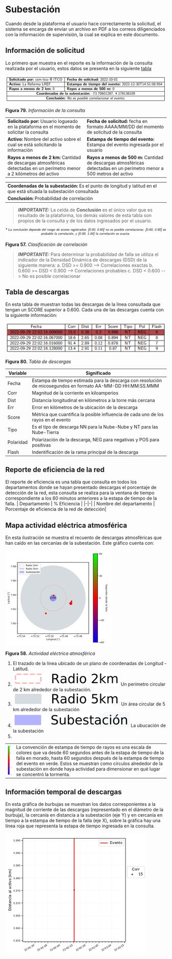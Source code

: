 # Subestación

Cuando desde la plataforma el usuario hace correctamente la solicitud, el sistema se encarga de enviar un archivo en PDF a los correos diligenciados con la información de supervisión, la cual se explica en este documento.

## Información de solicitud
Lo primero que muestra en el reporte es la información de la consulta realizada por el usuario, estos datos se presenta en la siguiente [tabla](../../../pictures/Imagen79.png)

![Figura 79](../../../pictures/Imagen79.png "Información de la consulta")

**Figura 79.** *Información de la consulta*

| | |
|-|-|
|**Solicitado por:** Usuario logueado en la plataforma en el momento de solicitar la consulta|**Fecha de solicitud:** fecha en formato AAAA/MM/DD del momento de solicitud de la consulta|
|**Activo:** Nombre del activo sobre el cual se está solicitando la información| **Estampa de tiempo del evento:** Estampa del evento ingresada por el usuario|
|**Rayos a menos de 2 km:** Cantidad de descargas atmosféricas detectadas en un perímetro menor a 2 kilómetros del activo | **Rayos a menos de 500 m:** Cantidad de descargas atmosféricas detectadas en un perímetro menor a 500 metros del activo|

||
|-|
|**Coordenadas de la subestación:** Es el punto de longitud y latitud en el que está situada la subestación consultada|
|**Conclusión:** Probabilidad de correlación|

>**_IMPORTANTE:_**
> La celda de **Conclusión** es el único valor que es resultado de la plataforma, los demás valores de esta tabla son propios de la consulta y de los datos ingresados por el usuario.

![Figura 57](../../../pictures/Imagen66.png "Clasificación de correlación")

**Figura 57.** *Clasificación de correlación*

>**_IMPORTANTE:_**
>Para determinar la probabilidad de falla se utiliza el indicador de la Densidad Dinámica de descargas (DSD) de la siguiente manera:
>a. DSD >= 0.900 --> Correlaciones exactas
>b. 0.600 >= DSD < 0.900 --> Correlaciones probables
>c. DSD < 0.600 --> No es posible correlacionar

## Tabla de descargas
En esta tabla de muestran todas las descargas de la línea consultada que tengan un SCORE superior a 0.600. Cada una de las descargas cuenta con la siguiente información:

<!-- ![Figura 80](../../../pictures/Imagen80.png) -->
<img src="../../../pictures/Imagen80.png" alt="Tabla de descargas" width="800" class="center">

**Figura 80.** *Tabla de descargas*

| Variable | Significado |
|-|-|
| Fecha | Estampa de tiempo estimada para la descarga con resolución de micosegundos en formato AA-MM-DD HH:MM:SS.MMM|
| Corr | Magnitud de la corriente en kiloamperios|
| Dist | Distancia longitudinal en kilómetros a la torre más cercana|
| Err | Error en kilómetros de la ubicación de la descarga |
| Score | Métrica que cuantifica la posible influencia de cada uno de los rayos en el evento |
| Tipo | Es el tipo de descarga NN para la Nube-Nube y NT para las Nube-Tierra|
| Polaridad | Polarización de la descarga, NEG para negativas y POS para positivas|
| Flash | Indentificación de la rama principal de la descarga |

## Reporte de eficiencia de la red
El reporte de eficiencia es una tabla que consulta en todos los departamentos donde se hayan presentado descargas el porcentaje de detección de la red, esta consulta se realiza para la ventana de tiempo correspondiente a los 60 minutos anteriores a la estapa de tiempo de la falla. 
| Departamento | % Eficiencia |
|-|-|
| Nombre del departamento | Porcentaje de eficiencia de la red de detección|

## Mapa actividad eléctrica atmosférica
En esta ilustración se muestra el recuento de descargas atmosféricas que han caído en las cercanías de la subestación. Este gráfico cuenta con:

![Figura 81](../../../pictures/Imagen81.png "Actividad eléctrica atmosférica")

**Figura 58.** *Actividad eléctrica atmosférica*

 1. El trazado de la línea ubicado de un plano de coordenadas de Longitud - Latitud. 
 2. ![Figura 82](../../../pictures/Imagen82.png) Un perímetro circular de 2 km alrededor de la subestación.
 3. ![Figura 83](../../../pictures/Imagen83.png) Un área circular de 5 km alrededor de la subestación
 4. ![Figura 84](../../../pictures/Imagen84.png) La ubucación de la subestación
 5. 
 |||
 |-|-|
 | ![Figura 85](../../../pictures/Imagen85.png) | La convención de estampa de tiempo de rayos es una escala de colores que va desde 60 segundos antes de la estapa de tiempo de la falla en morado, hasta 60 segundos después de la estampa de tiempo del evento en verde. Estos se muestran como círculos alrededor de la subestación en donde haya actividad para dimensionar en qué lugar se concentró la tormenta.

## Información temporal de descargas

En esta gráfica de burbujas se muestran los datos corresponientes a la magnitud de corriente de las descargas (representado en el diámetro de la burbuja), la cercanía en distancia a la subestación (eje Y) y en cercanía en tiempo a la estampa de tiempo de la falla (eje X), sobre la gráfica hay una línea roja que representa la estapa de tiempo ingresada en la consulta.

![Figura 86](../../../pictures/Imagen86.png "Información temporal de descargas")